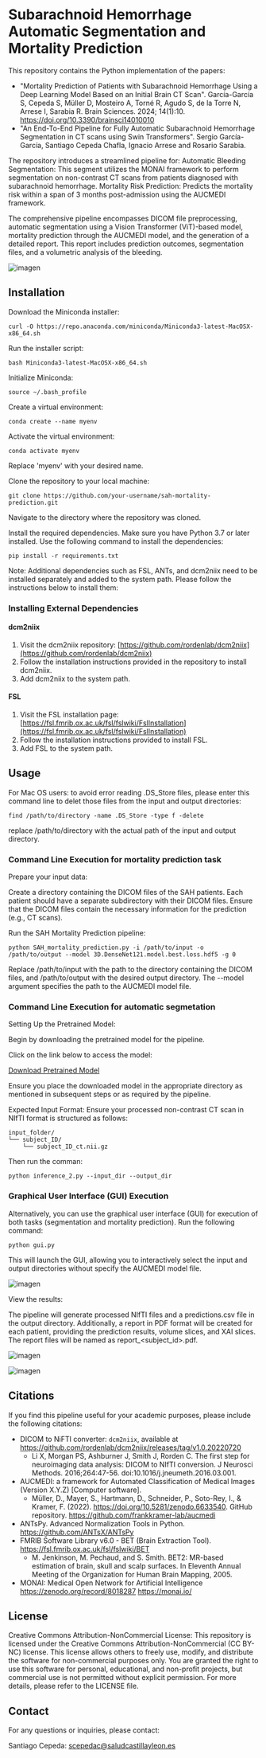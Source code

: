# Subarachnoid Hemorrhage Automatic Segmentation and Mortality Prediction

This repository contains the Python implementation of the papers: 

- "Mortality Prediction of Patients with Subarachnoid Hemorrhage Using a Deep Learning Model Based on an Initial Brain CT Scan". García-García S, Cepeda S, Müller D, Mosteiro A, Torné R, Agudo S, de la Torre N, Arrese I, Sarabia R. Brain Sciences.  2024; 14(1):10. https://doi.org/10.3390/brainsci14010010 
- "An End-To-End Pipeline for Fully Automatic Subarachnoid Hemorrhage Segmentation in CT scans using Swin Transformers". Sergio García-García, Santiago Cepeda Chafla, Ignacio Arrese and Rosario Sarabia. 

The repository introduces a streamlined pipeline for:
    Automatic Bleeding Segmentation: This segment utilizes the MONAI framework to perform segmentation on non-contrast CT scans from patients diagnosed with subarachnoid hemorrhage.
    Mortality Risk Prediction: Predicts the mortality risk within a span of 3 months post-admission using the AUCMEDI framework.

The comprehensive pipeline encompasses DICOM file preprocessing, automatic segmentation using a Vision Transformer (ViT)-based model, mortality prediction through the AUCMEDI model, and the generation of a detailed report. This report includes prediction outcomes, segmentation files, and a volumetric analysis of the bleeding.

![imagen](https://github.com/smcch/Subarachnoid_Hemorrhage_segmentation_and_mortality_prediction/assets/87584415/bd1e2bda-c48f-42de-8e96-a417c920389f)


## Installation

Download the Miniconda installer:

```
curl -O https://repo.anaconda.com/miniconda/Miniconda3-latest-MacOSX-x86_64.sh
```

Run the installer script:

```
bash Miniconda3-latest-MacOSX-x86_64.sh
```

Initialize Miniconda:

```
source ~/.bash_profile
```

Create a virtual environment:

```
conda create --name myenv
```

Activate the virtual environment:

```
conda activate myenv
```

Replace 'myenv' with your desired name.

Clone the repository to your local machine:

```
git clone https://github.com/your-username/sah-mortality-prediction.git
```

Navigate to the directory where the repository was cloned.

Install the required dependencies. Make sure you have Python 3.7 or later installed. Use the following command to install the dependencies:

```
pip install -r requirements.txt
```


Note: Additional dependencies such as FSL, ANTs, and dcm2niix need to be installed separately and added to the system path. Please follow the instructions below to install them:

### Installing External Dependencies

#### dcm2niix

1. Visit the dcm2niix repository: [https://github.com/rordenlab/dcm2niix](https://github.com/rordenlab/dcm2niix)
2. Follow the installation instructions provided in the repository to install dcm2niix.
3. Add dcm2niix to the system path.

#### FSL

1. Visit the FSL installation page: [https://fsl.fmrib.ox.ac.uk/fsl/fslwiki/FslInstallation](https://fsl.fmrib.ox.ac.uk/fsl/fslwiki/FslInstallation)
2. Follow the installation instructions provided to install FSL.
3. Add FSL to the system path.

## Usage

For Mac OS users: to avoid error reading .DS_Store files, please enter this command line to delet those files from the input and output directories:

```
find /path/to/directory -name .DS_Store -type f -delete
```

replace /path/to/directory  with the actual path of the input and output directory.


### Command Line Execution for mortality prediction task

Prepare your input data:

Create a directory containing the DICOM files of the SAH patients.
Each patient should have a separate subdirectory with their DICOM files.
Ensure that the DICOM files contain the necessary information for the prediction (e.g., CT scans).

Run the SAH Mortality Prediction pipeline:

```
python SAH_mortality_prediction.py -i /path/to/input -o /path/to/output --model 3D.DenseNet121.model.best.loss.hdf5 -g 0
```

Replace /path/to/input with the path to the directory containing the DICOM files, and /path/to/output with the desired output directory. The --model argument specifies the path to the AUCMEDI model file.

### Command Line Execution for automatic segmetation

Setting Up the Pretrained Model:

Begin by downloading the pretrained model for the pipeline.

Click on the link below to access the model:

[Download Pretrained Model](https://drive.google.com/file/d/1ChgWWranUdj6w3NXXy_RDP2gRQTMNc35/view?usp=drive_link)

Ensure you place the downloaded model in the appropriate directory as mentioned in subsequent steps or as required by the pipeline.

Expected Input Format:
Ensure your processed non-contrast CT scan in NIfTI format is structured as follows:

```
input_folder/
└── subject_ID/
    └── subject_ID_ct.nii.gz
```

Then run the comman:

```
python inference_2.py --input_dir --output_dir
```

### Graphical User Interface (GUI) Execution

Alternatively, you can use the graphical user interface (GUI) for execution of both tasks (segmentation and mortality prediction). Run the following command:
```
python gui.py
```
This will launch the GUI, allowing you to interactively select the input and output directories without specify the AUCMEDI model file.


![imagen](https://github.com/smcch/Subarachnoid_Hemorrhage_segmentation_and_mortality_prediction/assets/87584415/5f97192e-3ce1-4a87-9224-ee319acc2ad1)



View the results:

The pipeline will generate processed NIfTI files and a predictions.csv file in the output directory.
Additionally, a report in PDF format will be created for each patient, providing the prediction results, volume slices, and XAI slices.
The report files will be named as report_<subject_id>.pdf.

![imagen](https://github.com/smcch/Subarachnoid_Hemorrhage_segmentation_and_mortality_prediction/assets/87584415/b4be72a5-b53a-4c12-b7c5-6a7c67882a81)

![imagen](https://github.com/smcch/Subarachnoid_Hemorrhage_segmentation_and_mortality_prediction/assets/87584415/3c6a2c09-cac3-416f-9b7c-5a5a1695bbdb)



## Citations

If you find this pipeline useful for your academic purposes, please include the following citations:

- DICOM to NiFTI converter: `dcm2niix`, available at https://github.com/rordenlab/dcm2niix/releases/tag/v1.0.20220720
	- Li X, Morgan PS, Ashburner J, Smith J, Rorden C. The first step for neuroimaging data analysis: DICOM to NIfTI conversion. J Neurosci Methods. 2016;264:47-56. doi:10.1016/j.jneumeth.2016.03.001.
- AUCMEDI: a framework for Automated Classification of Medical Images (Version X.Y.Z) [Computer software].
  - Müller, D., Mayer, S., Hartmann, D., Schneider, P., Soto-Rey, I., & Kramer, F. (2022). https://doi.org/10.5281/zenodo.6633540. GitHub repository. https://github.com/frankkramer-lab/aucmedi
- ANTsPy. Advanced Normalization Tools in Python. https://github.com/ANTsX/ANTsPy
- FMRIB Software Library v6.0 - BET (Brain Extraction Tool). https://fsl.fmrib.ox.ac.uk/fsl/fslwiki/BET
  - M. Jenkinson, M. Pechaud, and S. Smith. BET2: MR-based estimation of brain, skull and scalp surfaces. In Eleventh Annual Meeting of the Organization for Human Brain Mapping, 2005.
- MONAI: Medical Open Network for Artificial Intelligence https://zenodo.org/record/8018287	https://monai.io/

## License
Creative Commons Attribution-NonCommercial License: This repository is licensed under the Creative Commons Attribution-NonCommercial (CC BY-NC) license. This license allows others to freely use, modify, and distribute the software for non-commercial purposes only. You are granted the right to use this software for personal, educational, and non-profit projects, but commercial use is not permitted without explicit permission. For more details, please refer to the LICENSE file.

## Contact

For any questions or inquiries, please contact:

Santiago Cepeda: scepedac@saludcastillayleon.es
